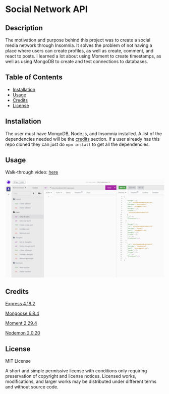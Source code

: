 # Social Network API

## Description

The motivation and purpose behind this project was to create a social media network through Insomnia. It solves the problem of not having a place where users can create profiles, as well as create, comment, and react to posts. I learned a lot about using Moment to create timestamps, as well as using MongoDB to create and test connections to databases.

## Table of Contents

- [Installation](#installation)
- [Usage](#usage)
- [Credits](#credits)
- [License](#license)

## Installation

The user must have MongoDB, Node.js, and Insomnia installed. A list of the dependencies needed will be the [credits](#credits) section. If a user already has this repo cloned they can just do `npm install` to get all the dependencies.

## Usage

Walk-through video: [here](https://drive.google.com/file/d/1Z-1xlxgeX74KqaGik8gsVMtwOSumXI6r/view)


![screenshot](./assets/screenshot.png)
 

## Credits

[Express 4.18.2](https://www.npmjs.com/package/express)

[Mongoose 6.8.4](https://www.npmjs.com/package/mongoose)

[Moment 2.29.4](https://www.npmjs.com/package/moment)

[Nodemon 2.0.20](https://www.npmjs.com/package/nodemon)

## License

MIT License

A short and simple permissive license with conditions only requiring preservation of copyright and license notices. Licensed works, modifications, and larger works may be distributed under different terms and without source code.